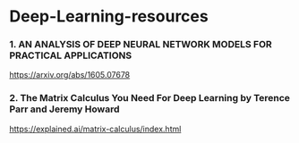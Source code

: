 # Deep-Learning-resources

### 1. AN ANALYSIS OF DEEP NEURAL NETWORK MODELS FOR PRACTICAL APPLICATIONS
https://arxiv.org/abs/1605.07678

### 2. The Matrix Calculus You Need For Deep Learning by Terence Parr and Jeremy Howard
https://explained.ai/matrix-calculus/index.html


